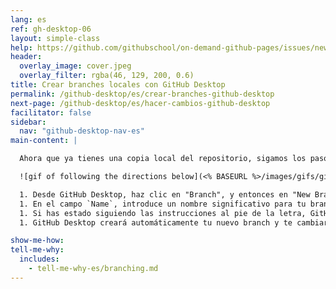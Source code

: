 ```yaml
---
lang: es
ref: gh-desktop-06
layout: simple-class
help: https://github.com/githubschool/on-demand-github-pages/issues/new?title=I%20need%20help&body=Describe%20what%20you%20need%20help%20with%20here.&labels=Help%20Wanted
header:
  overlay_image: cover.jpeg
  overlay_filter: rgba(46, 129, 200, 0.6)
title: Crear branches locales con GitHub Desktop
permalink: /github-desktop/es/crear-branches-github-desktop
next-page: /github-desktop/es/hacer-cambios-github-desktop
facilitator: false
sidebar:
  nav: "github-desktop-nav-es"
main-content: |

  Ahora que ya tienes una copia local del repositorio, sigamos los pasos del [GitHub Flow](https://guides.github.com/introduction/flow/) para hacer un cambio en tu proyecto. Primero crearemos un branch.

  ![gif of following the directions below](<% BASEURL %>/images/gifs/github-desktop/create-branch-on-desktop.gif)

  1. Desde GitHub Desktop, haz clic en "Branch", y entonces en "New Branch".
  1. En el campo `Name`, introduce un nombre significativo para tu branch. Algo como `añadir-pag-index` irá bien.
  1. Si has estado siguiendo las instrucciones al pie de la letra, GitHub Desktop sabe que tiene que crear el branch nuevo basándose en `master` porque es el brnach que tenías activo cuando hiciste clic en la opción "New Branch".
  1. GitHub Desktop creará automáticamente tu nuevo branch y te cambiará a él.

show-me-how:
tell-me-why:
  includes:
    - tell-me-why-es/branching.md
---
```

